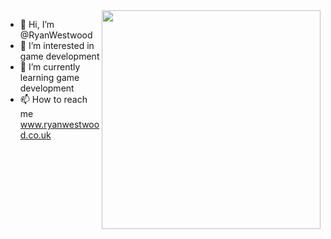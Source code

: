 <img align='right' width="350" src="https://github-readme-stats.vercel.app/api?username=RyanWestwood&show_icons=true&theme=prussian">

- 👋 Hi, I’m @RyanWestwood
- 👀 I’m interested in game development
- 🌱 I’m currently learning game development
- 📫 How to reach me www.ryanwestwood.co.uk
